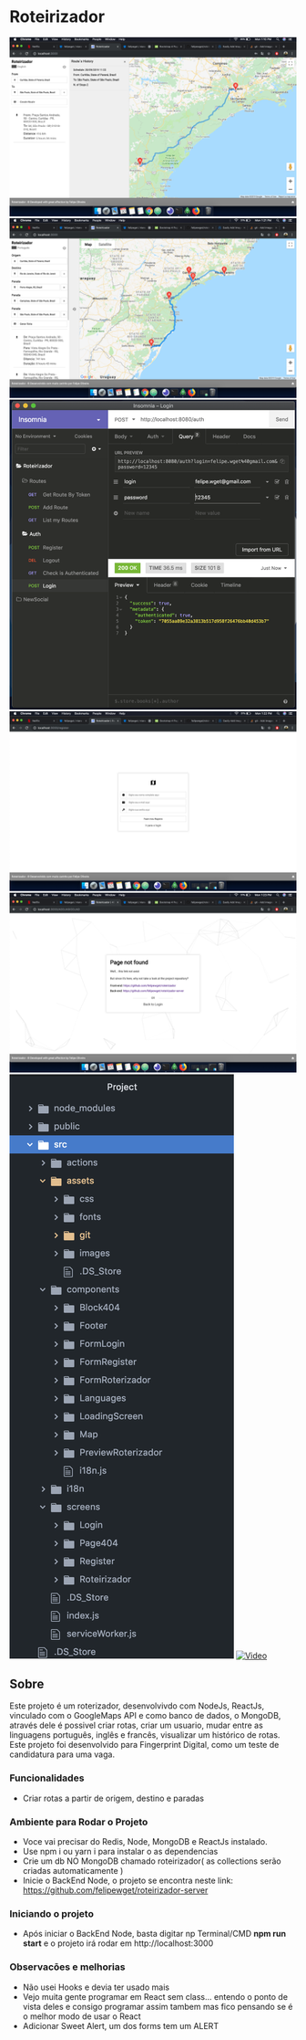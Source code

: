 # Roteirizador

![Routerizador Route 1](./src/assets/git/img1.png)
![Routerizador Route 2](./src/assets/git/img2.png)
![Insominia Requests](./src/assets/git/img3.png)
![Register](./src/assets/git/img4.png)
![Page 404](./src/assets/git/img5.png)
![Estrutura](./src/assets/git/img6.png)
[![Video](https://img.youtube.com/vi/B_R6xIhlJ20/0.jpg)](https://www.youtube.com/watch?v=B_R6xIhlJ20 "Apresentation")

## Sobre

Este projeto é um roterizador, desenvolvivdo com NodeJs, ReactJs, vinculado com o GoogleMaps API e como banco de dados, o MongoDB, através dele é possivel criar rotas, criar um usuario, mudar entre as linguagens português, inglês e francês, visualizar um histórico de rotas. Este projeto foi desenvolvido para Fingerprint Digital, como um teste de candidatura para uma vaga.

### Funcionalidades

- Criar rotas a partir de origem, destino e paradas

### Ambiente para Rodar o Projeto

- Voce vai precisar do Redis, Node, MongoDB e ReactJs instalado.
- Use npm i ou yarn i para instalar o as dependencias
- Crie um db NO MongoDB chamado roteirizador( as collections serão criadas automaticamente )
- Inicie o BackEnd Node, o projeto se encontra neste link: https://github.com/felipewget/roteirizador-server

### Iniciando o projeto

- Após iniciar o BackEnd Node, basta digitar np Terminal/CMD <b>npm run start</b> e o projeto irá rodar em http://localhost:3000

### Observacōes e melhorias

- Não usei Hooks e devia ter usado mais
- Vejo muita gente programar em React sem class... entendo o ponto de vista deles
e consigo programar assim tambem mas fico pensando se é o melhor modo de usar o React
- Adicionar Sweet Alert, um dos forms tem um ALERT
